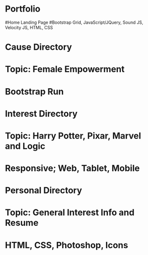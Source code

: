 # Portfolio
  #Home Landing Page
    #Bootstrap Grid, JavaScript/JQuery, Sound JS, Velocity JS, HTML, CSS
    
    
# Cause Directory 
  # Topic: Female Empowerment 
  # Bootstrap Run

# Interest Directory 
  # Topic: Harry Potter, Pixar, Marvel and Logic 
  # Responsive; Web, Tablet, Mobile 
  
# Personal Directory
 # Topic: General Interest Info and Resume 
 # HTML, CSS, Photoshop, Icons
